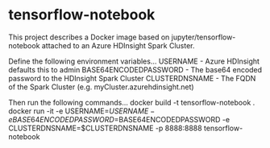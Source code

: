 # tensorflow-notebook
This project describes a Docker image based on jupyter/tensorflow-notebook attached to an Azure HDInsight Spark Cluster.

Define the following environment variables...
USERNAME - Azure HDInsight defaults this to admin
BASE64ENCODEDPASSWORD - The base64 encoded password to the HDInsight Spark Cluster
CLUSTERDNSNAME - The FQDN of the Spark Cluster (e.g. myCluster.azurehdinsight.net)

Then run the following commands...
docker build -t tensorflow-notebook .
docker run -it -e USERNAME=$USERNAME -e BASE64ENCODEDPASSWORD=$BASE64ENCODEDPASSWORD -e CLUSTERDNSNAME=$CLUSTERDNSNAME -p 8888:8888 tensorflow-notebook
